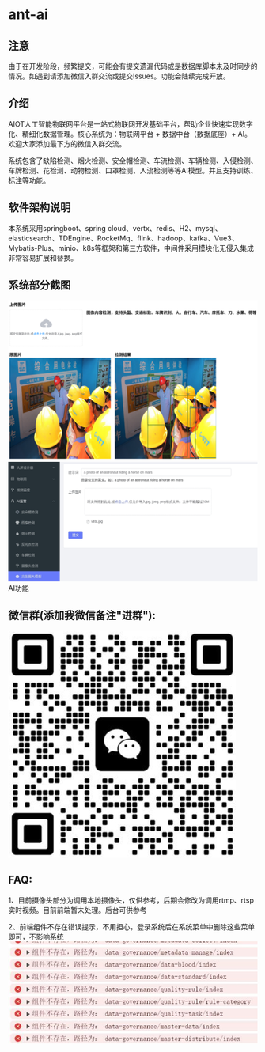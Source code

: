 # ant-ai

## 注意
由于在开发阶段，频繁提交，可能会有提交遗漏代码或是数据库脚本未及时同步的情况。如遇到请添加微信入群交流或提交Issues。功能会陆续完成开放。

## 介绍
AIOT人工智能物联网平台是一站式物联网开发基础平台，帮助企业快速实现数字化、精细化数据管理。核心系统为：物联网平台 + 数据中台（数据底座）+ AI。
欢迎大家添加最下方的微信入群交流。

  系统包含了缺陷检测、烟火检测、安全帽检测、车流检测、车辆检测、入侵检测、车牌检测、花检测、动物检测、口罩检测、人流检测等等AI模型。并且支持训练、标注等功能。



## 软件架构说明
  本系统采用springboot、spring cloud、vertx、redis、H2、mysql、elasticsearch、TDEngine、RocketMq、flink、hadoop、kafka、Vue3、Mybatis-Plus、minio、k8s等框架和第三方软件，中间件采用模块化无侵入集成非常容易扩展和替换。


## 系统部分截图

![输入图片说明](images/AI1.jpg)
![输入图片说明](images/ai93227.jpg)
  AI功能



## 微信群(添加我微信备注"进群"):
![输入图片说明](images/webchat.png)


## FAQ:
1、目前摄像头部分为调用本地摄像头，仅供参考，后期会修改为调用rtmp、rtsp实时视频。目前前端暂未处理。后台可供参考

2、前端组件不存在错误提示，不用担心，登录系统后在系统菜单中删除这些菜单即可，不影响系统
![输入图片说明](images/2621.jpg)

